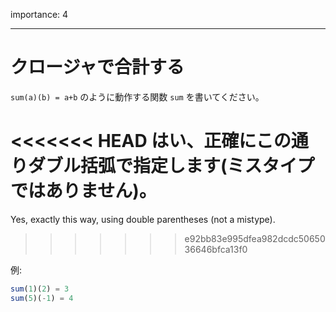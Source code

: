 importance: 4

---

# クロージャで合計する

`sum(a)(b) = a+b` のように動作する関数 `sum` を書いてください。

<<<<<<< HEAD
はい、正確にこの通りダブル括弧で指定します(ミスタイプではありません)。
=======
Yes, exactly this way, using double parentheses (not a mistype).
>>>>>>> e92bb83e995dfea982dcdc5065036646bfca13f0

例:

```js
sum(1)(2) = 3
sum(5)(-1) = 4
```
